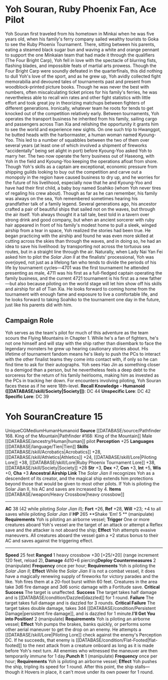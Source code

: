 ﻿---
ac: '25'
alignment: LE
all_resistance: null
burrow_speed: null
charisma: '+1'
climb_speed: null
constitution: '+4'
creature_ability:
- Erinyes Fury
creature_family: null
description: 'This creature did not include a description.<br/><br/><b><u>Recall Knowledge
  - Humanoid</u> ( [[DATABASE/skill/Society|Society]] )</b>: DC 33<br/><b><u>Unspecific
  Lore</u></b>: DC 31<br/><b><u>Specific Lore</u></b>: DC 28'
dexterity: '+0'
element: null
fly_speed: null
fortitude: '+17'
hp: '120'
id: '1959'
immunity: null
intelligence: '+1'
land_speed: '20'
language:
- '[[DATABASE/language/Common|Common]]'
- '[[DATABASE/language/Infernal|Infernal]]'
level: '7'
max_speed: '20'
name: Yniesse Zenderholm
perception: '+16'
rarity: Unique
reflex: '+11'
resistance: null
rus_type_level: null
sense: null
size: Medium
skill:
- '[[DATABASE/skill/Athletics|Athletics]] +17'
- '[[DATABASE/skill/Crafting|Crafting]] +12'
- '[[DATABASE/skill/Intimidation|Intimidation]] +14'
- '[[DATABASE/skill/Religion|Religion]] +12'
source: '[[DATABASE/source/Shadows at Sundown|Shadows at Sundown]]'
speed:
- 20 feet
spell: null
strength: '+4'
strength_req: '4'
strongest_save:
- Fortitude
swim_speed: null
trait:
- '[[DATABASE/trait/Human|Human]]'
- '[[DATABASE/trait/Humanoid|Humanoid]]'
- '[[DATABASE/trait/Unique|Unique]]'
type: Creature
vision: null
weakest_save:
- Reflex
weakness: null
will: '+14'
wisdom: '+3'

---
# Yoh Souran, Ruby Phoenix Fan, Ace Pilot

Yoh Souran first traveled from his hometown in Minkai when he was five years old, when his family's ferry company sailed wealthy tourists to Goka to see the Ruby Phoenix Tournament. There, sitting between his parents, eating a steamed black sugar bun and waving a white and orange pennant to support the one Minkaian team that had made it through the qualifiers (The Four Bright Carp), Yoh fell in love with the spectacle of blurring fists, flashing blades, and impossible feats of martial arts prowess.
 Though the Four Bright Carp were soundly defeated in the quarterfinals, this did nothing to dull Yoh's love of the sport, and as he grew up, Yoh avidly collected fight memorabilia and devoured tales of tournaments past and present from woodblock-printed picture books. Though he was never the best with numbers, often miscalculating ticket prices for his family's ferries, he was nevertheless able to recall win rates and other fight statistics with little effort and took great joy in theorizing matchups between fighters of different generations. Ironically, whatever team he roots for tends to get knocked out of the competition relatively early.
 Between tournaments, Yoh operates the transport business he inherited from his family, sailing cargo and passengers across Tian Xia and relishing the opportunity it grants him to see the world and experience new sights. On one such trip to Hwanggot, he butted heads with the harbormaster, a human woman named Kyoung-Yoo. This led to a number of squabbles between the two of them over several years (at least one of which involved a shipment of fireworks “accidentally” being set alight in port) before Kyoung-Yoo asked Yoh to marry her. The two now operate the ferry business out of Haseong, with Yoh in the field and Kyoung-Yoo keeping the operations afloat from shore. Though Yoh's skills as a captain are exceptional, economic pressure from shipping guilds looking to buy out the competition and carve out a monopoly in the region have caused business to dry up, and he worries for the future of his livelihood, especially now that he and Kyoung-Yoo and have had their first child, a baby boy named Soahiko (whom Yoh never tires of regaling his crew about).
 Though as far as he can remember, his family was always on the sea, Yoh remembered sometimes hearing his grandfather talk of a family legend. Several generations ago, his ancestor crafted a pair of beautiful ships that sailed not on the waves, but through the air itself. Yoh always thought it a tall tale, best told in a tavern over strong drink and good company, but when an ancient sorcerer with ruby hair appeared in front of his family's modest home to pull a sleek, winged airship from a tear in space, Yoh realized the stories had been true. He began practicing with the airship and found he was even more skilled at cutting across the skies than through the waves, and in doing so, he had an idea to save his livelihood: by transporting not across the tortuous sea routes, but in a straight line through the air.
 Naturally, when Lady Nai Yan Fei asked him to pilot the _Solar Jian II_ at the finalists' processional, Yoh was overjoyed, not just as a lifelong fan who tends to divide the periods of his life by tournament cycles—4701 was the first tournament he attended presenting as male, 4711 was his first as a full-fledged captain operating the family business, and the current 4721 tournament is his first as a new father—but also because piloting on the world stage will let him show off his skills and airship for all of Tian Xia. He looks forward to coming home from the tournament with enough fame and exposure to live a comfortable life, and he looks forward to taking Soahiko to the tournament one day in the future, just like his parents did with him.

## Campaign Role

Yoh serves as the team's pilot for much of this adventure as the team scours the Flying Mountains in Chapter 1. While he's a fan of fighters, he's not one himself and will stay with the ship rather than disembark to face the legendary monsters he grew up hearing cautionary stories about. His lifetime of tournament fandom means he's likely to push the PCs to interact with the other finalist teams they come into contact with, if only so he can find time to ask for their autographs. Yoh sees Hao Jin as something closer to a demigod than a person, but he nevertheless feels a deep debt to the sorceress for the return of his family heirlooms, making him as invested as the PCs in tracking her down.
 For encounters involving piloting, Yoh Souran faces these as if he were 18th-level.
**Recall Knowledge - Humanoid ([[DATABASE/skill/Society|Society]])**: DC 44
**Unspecific Lore**: DC 42
**Specific Lore**: DC 39

# Yoh Souran<span class="item-type">Creature 15</span>

<span class="trait-unique item-trait">Unique</span><span class="trait-alignment item-trait">CG</span><span class="trait-size item-trait">Medium</span><span class="item-trait">Human</span><span class="item-trait">Humanoid</span>
**Source** [[DATABASE/source/Pathfinder 168. King of the Mountain|Pathfinder #168: King of the Mountain]]
Male [[DATABASE/ancestry/Human|human]] pilot
**Perception** +25
**Languages** [[DATABASE/language/Tien|Tien]]
**Skills** [[DATABASE/skill/Acrobatics|Acrobatics]] +28, [[DATABASE/skill/Athletics|Athletics]] +24, [[DATABASE/skill/Lore|Piloting Lore]] +38, [[DATABASE/skill/Lore|Ruby Phoenix Tournament Lore]] +38, [[DATABASE/skill/Society|Society]] +28
**Str** +3, **Dex** +7, **Con** +3, **Int** +5, **Wis** +0, **Cha** +3
**Ancestral Airship Link** The _Solar Jian II_ recognizes Yoh as a descendent of its creator, and the magical ship extends him protections beyond those that would be given to most other pilots. If Yoh is piloting the Solar Jian II, his AC and saves are increased by 4.
**Items** [[DATABASE/weapon/Heavy Crossbow|heavy crossbow]]

---
**AC** 38 (42 while piloting _Solar Jian II_); **Fort** +26, **Ref** +28, **Will** +23; +4 to all saves while piloting _Solar Jian II_
**HP** 265
<span class="in-box-ability">**Shake ‘Em! <span class="action-icon">5</span> ** (manipulate) **Requirements** Yoh is piloting an airborne vessel; **Trigger** One or more creatures aboard Yoh's vessel are the target of an attack or attempt a Reflex save and the attacker is not aboard the ship; **Effect** Yoh attempts evasive maneuvers. All creatures aboard the vessel gain a +2 status bonus to their AC and saves against the triggering effect.</span>

---
**Speed** 25 feet
<span class="in-box-ability">**Ranged** <span class="action-icon">1</span> heavy crossbow +30 [+25/+20] (range increment 120 feet, reload 2), **Damage** 4d10+6 piercing</span><span class="in-box-ability">**Deploy Countermeasures** <span class="action-icon">2</span> (manipulate) **Frequency** once per hour; **Requirements** Yoh is piloting the _Solar Jian II_; **Effect** While the _Solar Jian II_ is not a combat vessel, it does have a magically renewing supply of fireworks for victory parades and the like. Yoh fires them at a 20-foot burst within 60 feet. Creatures in the area take 3d6 fire damage and 3d6 sonic damage with a Fortitude save. 
**Critical Success** The target is unaffected. 
**Success** The target takes half damage and is [[DATABASE/condition/Dazzled|dazzled]] for 1 round. 
**Failure** The target takes full damage and is dazzled for 3 rounds. 
**Critical Failure** The target takes double damage, takes 3d4 [[DATABASE/condition/Persistent Damage|persistent fire damage]], and is dazzled for 1 minute.</span><span class="in-box-ability">**I'll Get You into Position!** <span class="action-icon">2</span> (manipulate) **Requirements** Yoh is piloting an airborne vessel; **Effect** Yoh pumps the brakes, banks quickly, or performs some other aerial maneuver to get the drop on an enemy. He attempts a [[DATABASE/skill/Lore|Piloting Lore]] check against the enemy's Perception DC. If he succeeds, that enemy is [[DATABASE/condition/Flat-Footed|flat-footed]] to the next attack from a creature onboard as long as it is made before Yoh's next turn. All enemies who witnessed the maneuver are then temporarily immune for 1 day.</span><span class="in-box-ability">**Punch It** <span class="action-icon">1</span> (manipulate) **Frequency** once per hour; **Requirements** Yoh is piloting an airborne vessel; **Effect** Yoh pushes the ship, tripling its speed for 1 round. After this point, the ship stalls—though it Hovers in place, it can't move under its own power for 1 round.</span>